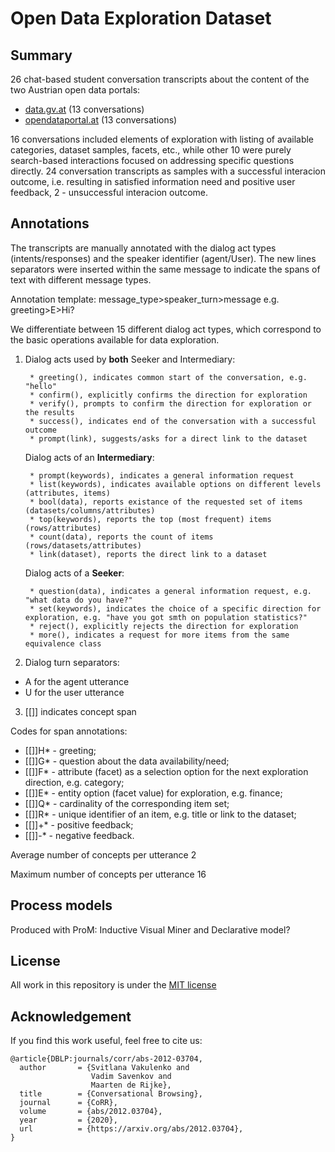 # Open Data Exploration Dataset

## Summary

26 chat-based student conversation transcripts about the content of the two Austrian open data portals:

* [data.gv.at](https://www.data.gv.at) (13 conversations)
* [opendataportal.at](https://www.opendataportal.at) (13 conversations)


16 conversations included elements of exploration with listing of available categories, dataset samples, facets, etc., while other 10 were purely search-based interactions focused on addressing specific questions directly. 24 conversation transcripts as samples with a successful interacion outcome, i.e. resulting in satisfied information need and positive user feedback, 2 - unsuccessful interacion outcome.


## Annotations

The transcripts are manually annotated with the dialog act types (intents/responses) and the speaker identifier (agent/User). The new lines separators were inserted within the same message to indicate the spans of text with different message types.


Annotation template: message_type>speaker_turn>message
e.g. greeting>E>Hi?

We differentiate between 15 different dialog act types, which correspond to the basic  operations available for data exploration.

1. Dialog acts used by **both** Seeker and Intermediary:
   
        * greeting(), indicates common start of the conversation, e.g. "hello"
        * confirm(), explicitly confirms the direction for exploration
        * verify(), prompts to confirm the direction for exploration or the results
        * success(), indicates end of the conversation with a successful outcome
        * prompt(link), suggests/asks for a direct link to the dataset

    Dialog acts of an **Intermediary**:

        * prompt(keywords), indicates a general information request
        * list(keywords), indicates available options on different levels (attributes, items)
        * bool(data), reports existance of the requested set of items (datasets/columns/attributes)
        * top(keywords), reports the top (most frequent) items (rows/attributes)
        * count(data), reports the count of items (rows/datasets/attributes)
        * link(dataset), reports the direct link to a dataset


    Dialog acts of a **Seeker**:
    
        * question(data), indicates a general information request, e.g. "what data do you have?"
        * set(keywords), indicates the choice of a specific direction for exploration, e.g. "have you got smth on population statistics?"
        * reject(), explicitly rejects the direction for exploration
        * more(), indicates a request for more items from the same equivalence class



2. Dialog turn separators:

* A for the agent utterance
* U for the user utterance

3. [[]] indicates concept span

Codes for span annotations:

* [[]]H* - greeting;
* [[]]G* - question about the data availability/need;
* [[]]F* - attribute (facet) as a selection option for the next exploration direction, e.g. category;
* [[]]E* - entity option (facet value) for exploration, e.g. finance;
* [[]]Q* - cardinality of the corresponding item set;
* [[]]R* - unique identifier of an item, e.g. title or link to the dataset;
* [[]]+* - positive feedback;
* [[]]-* - negative feedback.

Average number of concepts per utterance 2

Maximum number of concepts per utterance 16


## Process models

Produced with ProM: Inductive Visual Miner and Declarative model?


## License  
  
All work in this repository is under the [MIT license](LICENSE)

## Acknowledgement  

If you find this work useful, feel free to cite us:

```
@article{DBLP:journals/corr/abs-2012-03704,
  author       = {Svitlana Vakulenko and
                  Vadim Savenkov and
                  Maarten de Rijke},
  title        = {Conversational Browsing},
  journal      = {CoRR},
  volume       = {abs/2012.03704},
  year         = {2020},
  url          = {https://arxiv.org/abs/2012.03704},
}

```
